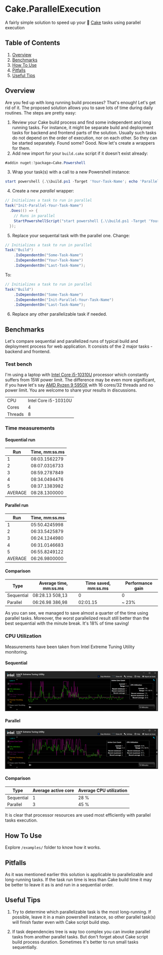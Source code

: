 # Cake.ParallelExecution
A fairly simple solution to speed up your 🍰 [Cake](https://cakebuild.net/)  tasks using parallel execution

## Table of Contents

1. [Overview](https://github.com/egorantonov/Cake.ParallelExecution#overview)
1. [Benchmarks](https://github.com/egorantonov/Cake.ParallelExecution#benchmarks)
1. [How To Use](https://github.com/egorantonov/Cake.ParallelExecution#how-to-use)
1. [Pitfalls](https://github.com/egorantonov/Cake.ParallelExecution#pitfalls)
1. [Useful Tips](https://github.com/egorantonov/Cake.ParallelExecution#useful-tips)

## Overview
Are you fed up with long running build processes? That's enough! Let's get rid of it. The proposed solution allows you to save lots of time during daily routines.
The steps are pretty easy:
  1. Review your Cake build process and find some independent and long running tasks. For instance, it might be separate build and deployment tasks for backend and frontend parts of the solution. Usually such tasks do not depend on the order of execution, nor on each other. So they can be started separately. Found some? Good. Now let's create a wrappers for them.
  2. Add new import for your `build.cake` script if it doesn't exist already:
``` cs
#addin nuget:?package=Cake.Powershell
```   
  3. Wrap your task(s) with a call to a new Powershell instance:
``` ps1
start powershell {.\\build.ps1 -Target 'Your-Task-Name'; echo 'Parallel task execution finished.'; Read-Host}
```
  4. Create a new *parallel* wrapper:
``` cs
// Initializes a task to run in parallel
Task("Init-Parallel-Your-Task-Name")
  .Does(() => {
    // Runs in parallel
    StartPowershellScript("start powershell {.\\build.ps1 -Target 'Your-Task-Name'; echo 'Parallel task execution finished.'; Read-Host}");
  });
```
  5. Replace your sequental task with the parallel one. 
Change:
``` cs
// Initializes a task to run in parallel
Task("Build")
    .IsDependentOn("Some-Task-Name")
    .IsDependentOn("Your-Task-Name")
    .IsDependentOn("Last-Task-Name");
``` 
   To:
``` cs
// Initializes a task to run in parallel
Task("Build")
    .IsDependentOn("Some-Task-Name")
    .IsDependentOn("Init-Parallel-Your-Task-Name")
    .IsDependentOn("Last-Task-Name");
``` 
  6. Replace any other parallelizable task if needed.

## Benchmarks
Let's compare sequential and parallelized runs of typical build and deployment process for web application. It consists of the 2 major tasks - backend and frontend.

### Test bench
I'm using a laptop with [Intel Core i5-10310U](https://ark.intel.com/content/www/ru/ru/ark/products/201892.html) processor which constantly suffers from 15W power limit. The difference may be even more significant, if you have let's say [AMD Ryzen 9 5950X](https://www.amd.com/ru/products/cpu/amd-ryzen-9-5950x#product-specs) with 16 cores/32 threads and no power limit. You are welcome to share your results in discussions.

| | |
|---|---|
| CPU | Intel Core i5-10310U |
| Cores | 4 |
| Threads | 8 |

### Time measurements

#### Sequential run
|Run|Time, mm:ss.ms|
|---|---| 
|1|08:03.1562279|
|2|08:07.0316733|
|3|08:59.2787849|
|4|08:34.0494476|
|5|08:37.1383982|
|AVERAGE|08:28.1300000|

#### Parallel run
|Run|Time, mm:ss.ms|
|---|---|
|1|05:50.4245998|
|2|06:33.5425879|
|3|06:24.1244980|
|4|06:31.0146683|
|5|06:55.8249122|
|AVERAGE|06:26.9800000|

#### Comparison
| Type | Average time, mm:ss.ms | Time saved, mm:ss.ms | Performance gain |
|---|---|---|---|
| Sequential | 08:28.13 508,13| 0 | 0 |
| Parallel   | 06:26.98 386,98| 02:01.15 | ~ 23% |

As you can see, we managed to save almost a quarter of the time using parallel tasks.
Moreover, the worst parallelized result still better than the best sequential with the minute break. It's 18% of time saving!

### CPU Utilization
Measurements have been taken from Intel Extreme Tuning Utility monitoring.

#### Sequential
![Sequential](images/sequential.png)

#### Parallel
![Parallel](images/parallel.png)

#### Comparison
| Type | Average active core | Average CPU utilization |
|---|---|---|
| Sequential | 1 | 28 % |
| Parallel   | 3 | 45 % |

It is clear that processor resources are used most efficiently with parallel tasks execution.

## How To Use
Explore `/examples/` folder to know how it works.

## Pitfalls
As it was mentioned earlier this solution is applicable to parallelizable and long-running tasks. If the task run time is less than Cake build time it may be better to leave it as is and run in a sequential order.

## Useful Tips
1. Try to determine which parallelizable task is the most long-running. If possible, leave it in a main powershell instance, so other parallel task(s) will finish faster even with Cake script build step.

2. If task dependencies tree is way too complex you can invoke parallel tasks from another parallel tasks. But don't forget about Cake script build process duration. Sometimes it's better to run small tasks sequentially. 
